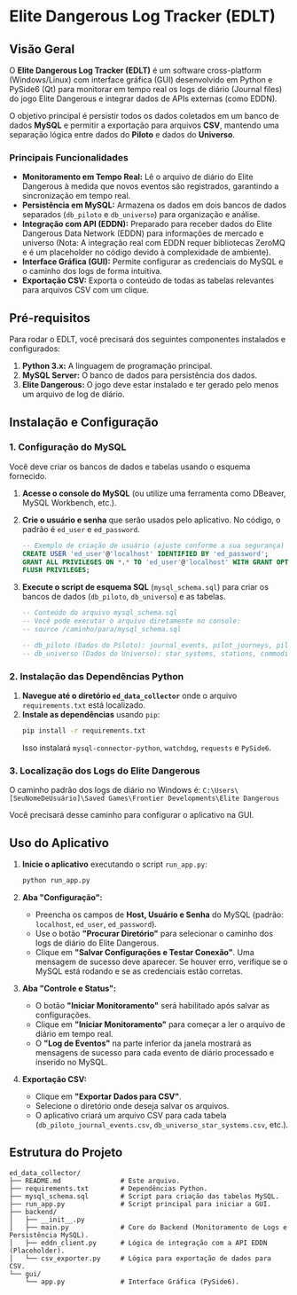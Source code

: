 # Elite Dangerous Log Tracker (EDLT)

## Visão Geral
O **Elite Dangerous Log Tracker (EDLT)** é um software cross-platform (Windows/Linux) com interface gráfica (GUI) desenvolvido em Python e PySide6 (Qt) para monitorar em tempo real os logs de diário (Journal files) do jogo Elite Dangerous e integrar dados de APIs externas (como EDDN). 

O objetivo principal é persistir todos os dados coletados em um banco de dados **MySQL** e permitir a exportação para arquivos **CSV**, mantendo uma separação lógica entre dados do **Piloto** e dados do **Universo**.

### Principais Funcionalidades
*   **Monitoramento em Tempo Real:** Lê o arquivo de diário do Elite Dangerous à medida que novos eventos são registrados, garantindo a sincronização em tempo real.
*   **Persistência em MySQL:** Armazena os dados em dois bancos de dados separados (`db_piloto` e `db_universo`) para organização e análise.
*   **Integração com API (EDDN):** Preparado para receber dados do Elite Dangerous Data Network (EDDN) para informações de mercado e universo (Nota: A integração real com EDDN requer bibliotecas ZeroMQ e é um placeholder no código devido à complexidade de ambiente).
*   **Interface Gráfica (GUI):** Permite configurar as credenciais do MySQL e o caminho dos logs de forma intuitiva.
*   **Exportação CSV:** Exporta o conteúdo de todas as tabelas relevantes para arquivos CSV com um clique.

## Pré-requisitos

Para rodar o EDLT, você precisará dos seguintes componentes instalados e configurados:

1.  **Python 3.x:** A linguagem de programação principal.
2.  **MySQL Server:** O banco de dados para persistência dos dados.
3.  **Elite Dangerous:** O jogo deve estar instalado e ter gerado pelo menos um arquivo de log de diário.

## Instalação e Configuração

### 1. Configuração do MySQL

Você deve criar os bancos de dados e tabelas usando o esquema fornecido.

1.  **Acesse o console do MySQL** (ou utilize uma ferramenta como DBeaver, MySQL Workbench, etc.).
2.  **Crie o usuário e senha** que serão usados pelo aplicativo. No código, o padrão é `ed_user` e `ed_password`.
    ```sql
    -- Exemplo de criação de usuário (ajuste conforme a sua segurança)
    CREATE USER 'ed_user'@'localhost' IDENTIFIED BY 'ed_password';
    GRANT ALL PRIVILEGES ON *.* TO 'ed_user'@'localhost' WITH GRANT OPTION;
    FLUSH PRIVILEGES;
    ```
3.  **Execute o script de esquema SQL** (`mysql_schema.sql`) para criar os bancos de dados (`db_piloto`, `db_universo`) e as tabelas.

    ```sql
    -- Conteúdo do arquivo mysql_schema.sql
    -- Você pode executar o arquivo diretamente no console:
    -- source /caminho/para/mysql_schema.sql
    
    -- db_piloto (Dados do Piloto): journal_events, pilot_journeys, pilot_transactions
    -- db_universo (Dados do Universo): star_systems, stations, commodity_prices
    ```

### 2. Instalação das Dependências Python

1.  **Navegue até o diretório `ed_data_collector`** onde o arquivo `requirements.txt` está localizado.
2.  **Instale as dependências** usando `pip`:
    ```bash
    pip install -r requirements.txt
    ```
    Isso instalará `mysql-connector-python`, `watchdog`, `requests` e `PySide6`.

### 3. Localização dos Logs do Elite Dangerous

O caminho padrão dos logs de diário no Windows é:
`C:\Users\[SeuNomeDeUsuário]\Saved Games\Frontier Developments\Elite Dangerous`

Você precisará desse caminho para configurar o aplicativo na GUI.

## Uso do Aplicativo

1.  **Inicie o aplicativo** executando o script `run_app.py`:
    ```bash
    python run_app.py
    ```

2.  **Aba "Configuração":**
    *   Preencha os campos de **Host, Usuário e Senha** do MySQL (padrão: `localhost`, `ed_user`, `ed_password`).
    *   Use o botão **"Procurar Diretório"** para selecionar o caminho dos logs de diário do Elite Dangerous.
    *   Clique em **"Salvar Configurações e Testar Conexão"**. Uma mensagem de sucesso deve aparecer. Se houver erro, verifique se o MySQL está rodando e se as credenciais estão corretas.

3.  **Aba "Controle e Status":**
    *   O botão **"Iniciar Monitoramento"** será habilitado após salvar as configurações.
    *   Clique em **"Iniciar Monitoramento"** para começar a ler o arquivo de diário em tempo real.
    *   O **"Log de Eventos"** na parte inferior da janela mostrará as mensagens de sucesso para cada evento de diário processado e inserido no MySQL.

4.  **Exportação CSV:**
    *   Clique em **"Exportar Dados para CSV"**.
    *   Selecione o diretório onde deseja salvar os arquivos.
    *   O aplicativo criará um arquivo CSV para cada tabela (`db_piloto_journal_events.csv`, `db_universo_star_systems.csv`, etc.).

## Estrutura do Projeto

```
ed_data_collector/
├── README.md               # Este arquivo.
├── requirements.txt        # Dependências Python.
├── mysql_schema.sql        # Script para criação das tabelas MySQL.
├── run_app.py              # Script principal para iniciar a GUI.
├── backend/
│   ├── __init__.py
│   ├── main.py             # Core do Backend (Monitoramento de Logs e Persistência MySQL).
│   ├── eddn_client.py      # Lógica de integração com a API EDDN (Placeholder).
│   └── csv_exporter.py     # Lógica para exportação de dados para CSV.
└── gui/
    └── app.py              # Interface Gráfica (PySide6).
```
